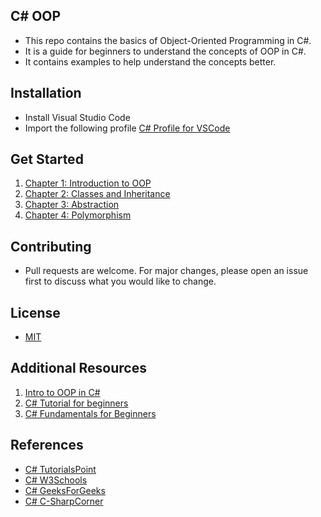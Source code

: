 ## C# OOP
- This repo contains the basics of Object-Oriented Programming in C#.
- It is a guide for beginners to understand the concepts of OOP in C#.
- It contains examples to help understand the concepts better.

## Installation
- Install Visual Studio Code
- Import the following profile [C# Profile for VSCode](https://vscode.dev/profile/github/cf5bbc599ffad8e574ae3b5408d3a8b4)

## Get Started

1. [Chapter 1: Introduction to OOP](./Chapter1/README.md)
2. [Chapter 2: Classes and Inheritance](./Chapter2/README.md)
3. [Chapter 3: Abstraction](./Chapter3/README.md)
4. [Chapter 4: Polymorphism](./Chapter4/README.md)

## Contributing
- Pull requests are welcome. For major changes, please open an issue first to discuss what you would like to change.

## License

- [MIT](https://choosealicense.com/licenses/mit/)


## Additional Resources

1. [Intro to OOP in C#](https://www.youtube.com/watch?v=iA0XZwFqqKI)
2. [C# Tutorial for beginners](https://www.youtube.com/watch?v=GhQdlIFylQ8)
3. [C# Fundamentals for Beginners](https://www.youtube.com/watch?v=0QUgvfuKvWU)

## References
- [C# TutorialsPoint](https://www.tutorialspoint.com/csharp/csharp_object_oriented.htm)
- [C# W3Schools](https://www.w3schools.com/cs/cs_oop.php)
- [C# GeeksForGeeks](https://www.geeksforgeeks.org/c-sharp-object-oriented-programming/)
- [C# C-SharpCorner](https://www.c-sharpcorner.com/UploadFile/219d4d/introduction-to-object-oriented-programming-concepts-in-C-Sharp/)